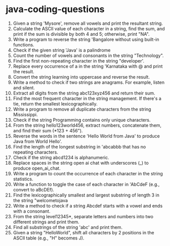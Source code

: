 # java-coding-questions

1. Given a string 'Mysore', remove all vowels and print the resultant string.
2. Calculate the ASCIl value of each character in a string, find the sum, and print if the sum is divisible by both 4 and 5; otherwise, print "NA".
3. Write a program to reverse the string 'Bangalore without using built-in functions.
4. Check if the given string 'Java' is a palindrome
5. Count the number of vowels and consonants in the string "Technology".
6. Find the first non-repeating character in the string "developer'.
7. Replace every occurrence of a in the string 'Karnataka with @ and print the result.
8. Convert the string learning into uppercase and reverse the result.
9. Write a method to check if two strings are anagrams. For example, listen and silent.
10. Extract all digits from the string abc123xyz456 and return their sum.
11. Find the most frequent character in the string management. If there's a tie, return the smallest lexicographically.
12. Write a program to remove all duplicate characters from the string Mississippi.
13. Check if the string Programming contains only unique characters.
14. From the string hello123world456, extract numbers, concatenate them, and find their sum (*123 + 456").
15. Reverse the words in the sentence 'Hello World from Java' to produce Java from World Hello'.
16. Find the length of the longest substring in 'abcabbb that has no repeating characters.
17. Check if the string abcd1234 is alphanumeric.
18. Replace spaces in the string open ai chat with underscores (_) to produce open_ai_chat.
19. Write a program to count the occurrence of each character in the string statistics.
20. Write a function to toggle the case of each character in 'AbCdeF (e.g., convert to
    aBcDEf).
21. Find the lexicographically smallest and largest substring of length 3 in the string
    "welcometojava
22. Write a method to check if a string Abcdef starts with a vowel and ends with a consonant.
23. From the string level12345*, separate letters and numbers into two different strings and print them.
24. Find all substrings of the string 'abc' and print them.
25. Given a string "HelloWorld", shift all characters by 2 positions in the ASCII table (e.g., "H" becomes J).